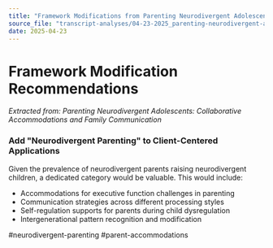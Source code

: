 ```yaml
---
title: "Framework Modifications from Parenting Neurodivergent Adolescents: Collaborative Accommodations and Family Communication"
source_file: "transcript-analyses/04-23-2025_parenting-neurodivergent-adolescents-accommodations.md"
date: 2025-04-23
---
```


# Framework Modification Recommendations

*Extracted from: Parenting Neurodivergent Adolescents: Collaborative Accommodations and Family Communication*

### Add "Neurodivergent Parenting" to Client-Centered Applications

Given the prevalence of neurodivergent parents raising neurodivergent children, a dedicated category would be valuable. This would include:
- Accommodations for executive function challenges in parenting
- Communication strategies across different processing styles
- Self-regulation supports for parents during child dysregulation
- Intergenerational pattern recognition and modification

#neurodivergent-parenting #parent-accommodations
